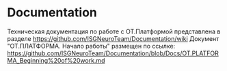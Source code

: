 # Documentation
Техническая документация по работе с ОТ.Платформой представлена в разделе  https://github.com/ISGNeuroTeam/Documentation/wiki
Документ "ОТ.ПЛАТФОРМА. Начало работы" размещен по ссылке: https://github.com/ISGNeuroTeam/Documentation/blob/Docs/OT.PLATFORMA_Beginning%20of%20work.md
